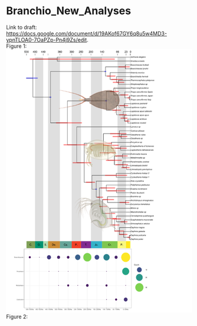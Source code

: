 # Branchio_New_Analyses
Link to draft: https://docs.google.com/document/d/19AKof67GY6q8u5w4MD3-ypnTLOA0-7OaPZp-Pn4j9Zs/edit.  
Figure 1:
![image text](FIGURE/Figure1.png)
Figure 2:
